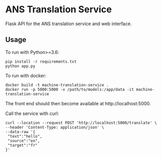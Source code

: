 # ANS Translation Service
Flask API for the ANS translation service and web interface. 

## Usage

To run with Python>=3.6:

```
pip install -r requirements.txt
python app.py
```

To run with docker:

```
docker build -t machine-translation-service .
docker run -p 5000:5000 -v /path/to/models:/app/data -it machine-translation-service
```

The front end should then become available at http://localhost:5000.

Call the service with curl:
```
curl --location --request POST 'http://localhost:5000/translate' \
--header 'Content-Type: application/json' \
--data-raw '{
 "text":"hello",
 "source":"en",
 "target":"fr"
}'
```
